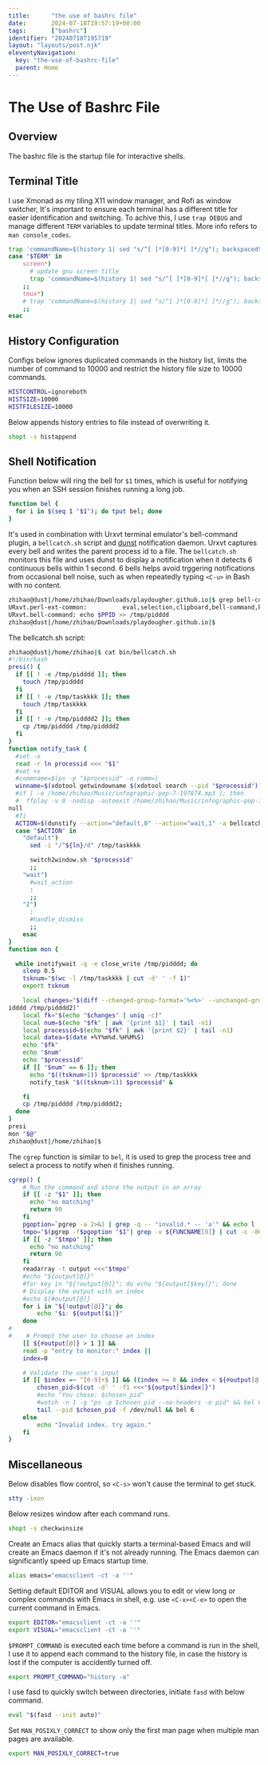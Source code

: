 ```yaml
---
title:      "the use of bashrc file"
date:       2024-07-18T19:57:19+08:00
tags:       ["bashrc"]
identifier: "20240718T195719"
layout: "layouts/post.njk"
eleventyNavigation:
  key: "the-use-of-bashrc-file"
  parent: Home
---
```


# The Use of Bashrc File

## Overview

The bashrc file is the startup file for interactive shells.

## Terminal Title

I use Xmonad as my tiling X11 window manager, and Rofi as window switcher, It's important to ensure each terminal has a different title for easier identification and switching. To achive this, I use `trap DEBUG` and manage different `TERM` variables to update terminal titles. More info refers to `man console_codes`.
```sh
trap 'commandName=$(history 1| sed "s/^[ ]*[0-9]*[ ]*//g"); backspacedString="${commandName//\\/\\\\}"; echo -ne "\033]0;$HOSTNAME:$PWD \$ $backspacedString\007"' DEBUG
case "$TERM" in
    screen*)
      # update gnu screen title
      trap 'commandName=$(history 1| sed "s/^[ ]*[0-9]*[ ]*//g"); backspacedString="${commandName//\\/\\\\}"; TITLE="$HOSTNAME:$PWD \$ $backspacedString"; echo -ne "\033k$TITLE\033\0134"; echo -ne "\033P\033]0;$TITLE\007\033\\\\"' DEBUG 
    ;;
    tmux*)
    # trap 'commandName=$(history 1| sed "s/^[ ]*[0-9]*[ ]*//g"); backspacedString="${commandName//\\/\\\\}"; echo -ne "\033]2;$HOSTNAME:$PWD \$ $backspacedString\033\\"' DEBUG
    ;;
esac
```

## History Configuration

Configs below ignores duplicated commands in the history list, limits the number of command to 10000 and restrict the history file size to 10000 commands.
``` sh
HISTCONTROL=ignoreboth
HISTSIZE=10000
HISTFILESIZE=10000
```

Below appends history entries to file instead of overwriting it.
``` sh
shopt -s histappend
```

## Shell Notification

Function below will ring the bell for `$1` times, which is useful for notifying you when an SSH session finishes running a long job. 
``` sh
function bel {
  for i in $(seq 1 "$1"); do tput bel; done
}
```

It's used in combination with Urxvt terminal emulator's bell-command plugin, a `bellcatch.sh` script and [dunst](https://dunst-project.org/) notification daemon. Urxvt captures every bell and writes the parent process id to a file. The `bellcatch.sh` monitors this file and uses dunst to display a notification when it detects 6 continuous bells within 1 second. 6 bells helps avoid trggering notifications from occasional bell noise, such as when repeatedly typing `<C-u>` in Bash with no content.
``` sh
zhihao@dust|/home/zhihao/Downloads/playdougher.github.io|$ grep bell-co ~/.Xresources | grep -v "^!"
URxvt.perl-ext-common:          eval,selection,clipboard,bell-command,keyboard-select,-searchable-scrollback,-matcher,-selection-autotransform,-selection-popup,-selection-popup-mod,52-osc,confirm-paste
URxvt.bell-command: echo $PPID >> /tmp/pidddd
zhihao@dust|/home/zhihao/Downloads/playdougher.github.io|$
```

The bellcatch.sh script:
``` sh
zhihao@dust|/home/zhihao|$ cat bin/bellcatch.sh
#!/bin/bash
presi() {
  if [[ ! -e /tmp/pidddd ]]; then
    touch /tmp/pidddd
  fi
  if [[ ! -e /tmp/taskkkk ]]; then
    touch /tmp/taskkkk
  fi
  if [[ ! -e /tmp/pidddd2 ]]; then
    cp /tmp/pidddd /tmp/pidddd2
  fi
}
function notify_task {
  #set -x
  read -r ln processid <<< "$1"
  #set +x
  #commname=$(ps -p "$processid" -o comm=)
  winname=$(xdotool getwindowname $(xdotool search --pid "$processid"))
  #if [ -e /home/zhihao/Music/infographic-pop-7-197874.mp3 ]; then
  #  ffplay -v 0 -nodisp -autoexit /home/zhihao/Music/infographic-pop-7-197874.mp3 &>/dev/
null
  #fi
  ACTION=$(dunstify --action="default,0" --action="wait,1" -a bellcatch "$winname")
  case "$ACTION" in
    "default")
      sed -i "/^${ln}/d" /tmp/taskkkk

      switch2window.sh "$processid"
      ;;
    "wait")
      #wait_action
      :
      ;;
    "2")
      :
      #handle_dismiss
      ;;
    esac
}
function mon {

  while inotifywait -q -e close_write /tmp/pidddd; do
    sleep 0.5
    tsknum="$(wc -l /tmp/taskkkk | cut -d' ' -f 1)"
    export tsknum

    local changes="$(diff --changed-group-format='%<%>' --unchanged-group-format='' /tmp/p
idddd /tmp/pidddd2)"
    local fk="$(echo "$changes" | uniq -c)"
    local num=$(echo "$fk" | awk '{print $1}' | tail -n1)
    local processid=$(echo "$fk" | awk '{print $2}' | tail -n1)
    local datea=$(date +%Y%m%d.%H%M%S)
    echo "$fk"
    echo "$num"
    echo "$processid"
    if [[ "$num" == 6 ]]; then
      echo "$((tsknum+1)) $processid" >> /tmp/taskkkk
      notify_task "$((tsknum+1)) $processid" &

    fi
    cp /tmp/pidddd /tmp/pidddd2;
  done
}
presi
mon "$@"
zhihao@dust|/home/zhihao|$
```

The `cgrep` function is similar to `bel`, it is used to grep the process tree and select a process to notify when it finishes running.
``` sh
cgrep() {
    # Run the command and store the output in an array
    if [[ -z "$1" ]]; then
      echo "no matching"
      return 99
    fi
    pgoption=`pgrep -a 2>&1 | grep -q -- "invalid.* -- 'a'" && echo l  || echo a`
    tmpo="$(pgrep -f$pgoption "$1"| grep -v ${FUNCNAME[0]} | cut -c -80)"
    if [[ -z "$tmpo" ]]; then
      echo "no matching"
      return 98
    fi
    readarray -t output <<<"$tmpo"
    #echo "${output[@]}"
    #for key in "${!output[@]}"; do echo "${output[$key]}"; done
    # Display the output with an index
    #echo ${#output[@]}
    for i in "${!output[@]}"; do
        echo "$i: ${output[$i]}"
    done
#
#    # Prompt the user to choose an index
    [[ ${#output[@]} > 1 ]] && 
    read -p "entry to monitor:" index ||
    index=0

    # Validate the user's input
    if [[ $index =~ ^[0-9]+$ ]] && ((index >= 0 && index < ${#output[@]})); then
        chosen_pid=$(cut -d' ' -f1 <<<"${output[$index]}")
        #echo "You chose: $chosen_pid"
        #watch -n 1 -g "ps -p $chosen_pid --no-headers -o pid" && bel 6
        tail --pid $chosen_pid -f /dev/null && bel 6
    else
        echo "Invalid index. try again."
    fi
}
```

## Miscellaneous

Below disables flow control, so `<C-s>` won't cause the terminal to get stuck.
```sh
stty -ixon
```

Below resizes window after each command runs.
``` sh
shopt -s checkwinsize
```

Create an Emacs alias that quickly starts a terminal-based Emacs and will create an Emacs daemon if it's not already running. The Emacs daemon can significantly speed up Emacs startup time.
``` sh
alias emacs="emacsclient -ct -a ''"
```

Setting default EDITOR and VISUAL allows you to edit or view long or complex commands with Emacs in shell, e.g. use `<C-x><C-e>` to open the current command in Emacs.
```sh
export EDITOR="emacsclient -ct -a ''"
export VISUAL="emacsclient -ct -a ''"
```

`$PROMPT_COMMAND` is executed each time before a command is run in the shell, I use it to append each command to the history file, in case the history is lost if the computer is accidently turned off.
``` sh
export PROMPT_COMMAND="history -a"
```

I use fasd to quickly switch between directories, initiate `fasd` with below command.
```sh
eval "$(fasd --init auto)"
```

Set `MAN_POSIXLY_CORRECT` to show only the first man page when multiple man pages are available.
```sh
export MAN_POSIXLY_CORRECT=true
```

